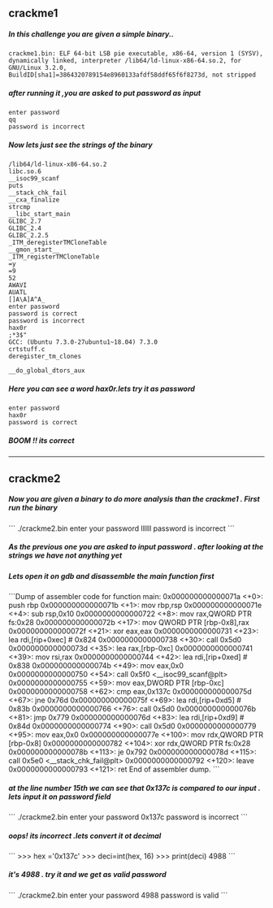 <h2>crackme1</h2>
<h5> In this challenge you are given a simple binary..</h5>

```file crackme1.bin 
crackme1.bin: ELF 64-bit LSB pie executable, x86-64, version 1 (SYSV), dynamically linked, interpreter /lib64/ld-linux-x86-64.so.2, for GNU/Linux 3.2.0, BuildID[sha1]=3864320789154e8960133afdf58ddf65f6f8273d, not stripped
```
<h5>after running  it ,you are asked to put password as input</h5>

```./crackme1.bin 
enter password
qq
password is incorrect
```
<h5>Now lets just see the strings of the binary</h5>

```strings crackme1.bin                                
/lib64/ld-linux-x86-64.so.2
libc.so.6
__isoc99_scanf
puts
__stack_chk_fail
__cxa_finalize
strcmp
__libc_start_main
GLIBC_2.7
GLIBC_2.4
GLIBC_2.2.5
_ITM_deregisterTMCloneTable
__gmon_start__
_ITM_registerTMCloneTable
=y	 
=9	 
52	 
AWAVI
AUATL
[]A\A]A^A_
enter password
password is correct
password is incorrect
hax0r
;*3$"
GCC: (Ubuntu 7.3.0-27ubuntu1~18.04) 7.3.0
crtstuff.c
deregister_tm_clones

__do_global_dtors_aux
```

<h5>Here you can see a word hax0r.lets try it as password</h5>

```./crackme1.bin      
enter password
hax0r
password is correct

```
<h5>BOOM !! its correct</h5>

--------------------------------------------------------------------------------------
<h2>crackme2</h2>
<h5> Now you are given a binary to do more analysis than the crackme1 . First run the binary </h5>
```
./crackme2.bin 
enter your password
llllll
password is incorrect
```
<h5> As the previous one you are asked to input password . after looking at the strings we have not anything yet</h5>
<h5>Lets open it on gdb and disassemble the main function first</h5>
```Dump of assembler code for function main:
   0x000000000000071a <+0>:	push   rbp
   0x000000000000071b <+1>:	mov    rbp,rsp
   0x000000000000071e <+4>:	sub    rsp,0x10
   0x0000000000000722 <+8>:	mov    rax,QWORD PTR fs:0x28
   0x000000000000072b <+17>:	mov    QWORD PTR [rbp-0x8],rax
   0x000000000000072f <+21>:	xor    eax,eax
   0x0000000000000731 <+23>:	lea    rdi,[rip+0xec]        # 0x824
   0x0000000000000738 <+30>:	call   0x5d0 <puts@plt>
   0x000000000000073d <+35>:	lea    rax,[rbp-0xc]
   0x0000000000000741 <+39>:	mov    rsi,rax
   0x0000000000000744 <+42>:	lea    rdi,[rip+0xed]        # 0x838
   0x000000000000074b <+49>:	mov    eax,0x0
   0x0000000000000750 <+54>:	call   0x5f0 <__isoc99_scanf@plt>
   0x0000000000000755 <+59>:	mov    eax,DWORD PTR [rbp-0xc]
   0x0000000000000758 <+62>:	cmp    eax,0x137c
   0x000000000000075d <+67>:	jne    0x76d <main+83>
   0x000000000000075f <+69>:	lea    rdi,[rip+0xd5]        # 0x83b
   0x0000000000000766 <+76>:	call   0x5d0 <puts@plt>
   0x000000000000076b <+81>:	jmp    0x779 <main+95>
   0x000000000000076d <+83>:	lea    rdi,[rip+0xd9]        # 0x84d
   0x0000000000000774 <+90>:	call   0x5d0 <puts@plt>
   0x0000000000000779 <+95>:	mov    eax,0x0
   0x000000000000077e <+100>:	mov    rdx,QWORD PTR [rbp-0x8]
   0x0000000000000782 <+104>:	xor    rdx,QWORD PTR fs:0x28
   0x000000000000078b <+113>:	je     0x792 <main+120>
   0x000000000000078d <+115>:	call   0x5e0 <__stack_chk_fail@plt>
   0x0000000000000792 <+120>:	leave  
   0x0000000000000793 <+121>:	ret    
End of assembler dump.
```
<h5> at the line number 15th we can see that 0x137c is compared to our input . lets input it on password field</h5>
```
./crackme2.bin
enter your password
0x137c
password is incorrect
```
<h5>oops! its incorrect .lets convert it ot decimal </h5>
```
>>> hex ='0x137c'
>>> deci=int(hex, 16)
>>> print(deci)
4988
```
<h5> it's 4988 . try it and we get as valid password </h5>
```
./crackme2.bin 
enter your password
4988
password is valid
```









